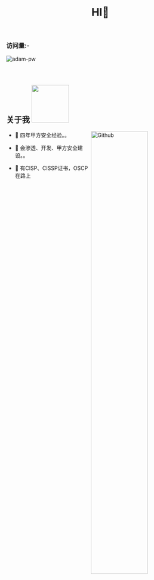 <h1 align="center">HI👋</h1>


<br>

<p align="right"> <h3>访问量:-</h3> <img src="https://komarev.com/ghpvc/?username=yingshang&label=Profile%20views&color=0e75b6&style=flat"
    alt="adam-pw" /> 
  </p>

<br>

<h2> 关于我 <img src = "https://media0.giphy.com/media/KDDpcKigbfFpnejZs6/giphy.gif?cid=ecf05e47oy6f4zjs8g1qoiystc56cu7r9tb8a1fe76e05oty&rid=giphy.gif" width = 100px></h2>

<img width="55%" align="right" alt="Github" src="https://raw.githubusercontent.com/onimur/.github/master/.resources/git-header.svg" />

- 🔭 四年甲方安全经验。。
  
- 🌱 会渗透、开发、甲方安全建设。。
  
- 👯 有CISP、CISSP证书，OSCP在路上


